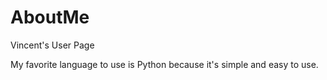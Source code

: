 # AboutMe

Vincent's User Page

My favorite language to use is Python because it's simple and easy to use.

